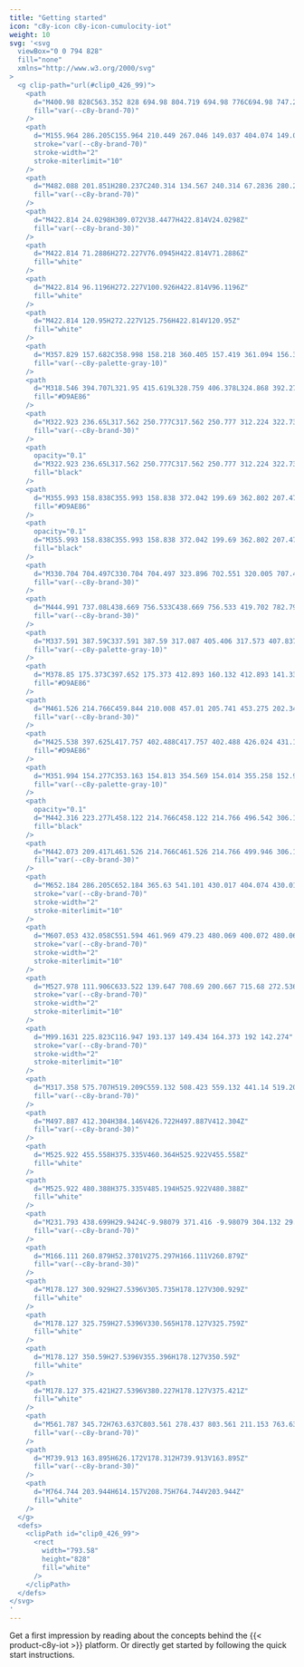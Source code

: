 ```yaml
---
title: "Getting started"
icon: "c8y-icon c8y-icon-cumulocity-iot"
weight: 10
svg: '<svg
  viewBox="0 0 794 828"
  fill="none"
  xmlns="http://www.w3.org/2000/svg"
>
  <g clip-path="url(#clip0_426_99)">
    <path
      d="M400.98 828C563.352 828 694.98 804.719 694.98 776C694.98 747.281 563.352 724 400.98 724C238.609 724 106.98 747.281 106.98 776C106.98 804.719 238.609 828 400.98 828Z"
      fill="var(--c8y-brand-70)"
    />
    <path
      d="M155.964 286.205C155.964 210.449 267.046 149.037 404.074 149.037C541.101 149.037 652.184 210.449 652.184 286.205"
      stroke="var(--c8y-brand-70)"
      stroke-width="2"
      stroke-miterlimit="10"
    />
    <path
      d="M482.088 201.851H280.237C240.314 134.567 240.314 67.2836 280.237 0H482.088C426.266 67.2836 426.266 134.567 482.088 201.851Z"
      fill="var(--c8y-brand-70)"
    />
    <path
      d="M422.814 24.0298H309.072V38.4477H422.814V24.0298Z"
      fill="var(--c8y-brand-30)"
    />
    <path
      d="M422.814 71.2886H272.227V76.0945H422.814V71.2886Z"
      fill="white"
    />
    <path
      d="M422.814 96.1196H272.227V100.926H422.814V96.1196Z"
      fill="white"
    />
    <path
      d="M422.814 120.95H272.227V125.756H422.814V120.95Z"
      fill="white"
    />
    <path
      d="M357.829 157.682C358.998 158.218 360.405 157.419 361.094 156.333C363.718 152.199 358.887 146.867 359.933 142.084C360.771 138.251 365.126 135.976 366.016 132.156C366.881 128.443 364.215 124.259 366.017 120.899C367.429 118.268 370.955 117.575 373.906 118.036C376.857 118.497 379.657 119.794 382.638 119.976C386.61 120.218 390.397 118.47 394.281 117.603C398.165 116.737 402.903 117.076 405.188 120.334C408.121 124.518 405.145 130.343 406.167 135.35C406.978 139.325 410.306 142.617 410.378 146.674C410.403 148.116 406.613 146.954 406.814 148.382C407.016 149.81 405.224 148.553 406.656 148.383C407.241 148.24 407.765 147.915 408.152 147.454C408.54 146.993 408.771 146.421 408.811 145.82C408.982 144.631 411.217 144.234 411.191 143.033C411.13 140.218 416.22 142.116 417.059 139.428C418.986 133.161 418.591 126.409 415.944 120.41C414.803 117.849 413.248 115.425 412.698 112.676C411.95 108.943 413.126 104.936 411.893 101.335C410.231 96.4809 404.732 94.0066 399.626 93.504C394.52 93.0015 389.332 93.901 384.255 93.16C379.708 92.4962 375.305 90.5252 370.718 90.8108C365.214 91.1535 360.424 94.6998 356.609 98.6817C352.793 102.664 349.557 107.243 345.224 110.654C343.897 111.567 342.673 112.621 341.573 113.797C339.366 116.487 339.142 120.318 339.756 123.742C340.37 127.167 341.706 130.434 342.27 133.867C342.8 137.093 342.637 140.389 342.865 143.651C343.094 146.912 343.771 150.273 345.735 152.886C346.521 153.954 347.541 154.828 348.716 155.442C349.892 156.056 351.192 156.394 352.517 156.43C353.436 156.451 354.212 155.626 355.138 155.841C356.297 156.11 356.801 157.21 357.829 157.682Z"
      fill="var(--c8y-palette-gray-10)"
    />
    <path
      d="M318.546 394.707L321.95 415.619L328.759 406.378L324.868 392.275L318.546 394.707Z"
      fill="#D9AE86"
    />
    <path
      d="M322.923 236.65L317.562 250.777C317.562 250.777 312.224 322.73 312.224 328.08C312.224 333.429 316.114 402.001 317.573 404.919C317.573 404.919 323.895 395.679 332.163 397.138C340.431 398.597 337.026 372.822 337.026 372.822L344.807 309.113L343.348 277.016L322.923 236.65Z"
      fill="var(--c8y-brand-30)"
    />
    <path
      opacity="0.1"
      d="M322.923 236.65L317.562 250.777C317.562 250.777 312.224 322.73 312.224 328.08C312.224 333.429 316.114 402.001 317.573 404.919C317.573 404.919 323.895 395.679 332.163 397.138C340.431 398.597 337.026 372.822 337.026 372.822L344.807 309.113L343.348 277.016L322.923 236.65Z"
      fill="black"
    />
    <path
      d="M355.993 158.838C355.993 158.838 372.042 199.69 362.802 207.471C353.561 215.252 414.352 194.34 414.352 194.34L412.893 188.99C412.893 188.99 392.954 181.209 402.68 158.838C412.407 136.467 355.993 158.838 355.993 158.838Z"
      fill="#D9AE86"
    />
    <path
      opacity="0.1"
      d="M355.993 158.838C355.993 158.838 372.042 199.69 362.802 207.471C353.561 215.252 414.352 194.34 414.352 194.34L412.893 188.99C412.893 188.99 392.954 181.209 402.68 158.838C412.407 136.467 355.993 158.838 355.993 158.838Z"
      fill="black"
    />
    <path
      d="M330.704 704.497C330.704 704.497 323.896 702.551 320.005 707.415C316.114 712.278 301.525 724.436 301.525 724.436C301.525 724.436 273.318 721.518 269.427 735.621C265.537 749.725 313.683 749.725 325.355 746.321C337.026 742.916 339.458 746.321 339.458 746.321C339.458 746.321 375.446 749.239 375.446 743.403C375.446 737.567 372.042 717.627 372.042 717.627L330.704 704.497Z"
      fill="var(--c8y-brand-30)"
    />
    <path
      d="M444.991 737.08L438.669 756.533C438.669 756.533 419.702 782.795 430.401 788.145C441.1 793.494 479.034 798.844 479.034 784.74V757.992C479.034 757.992 475.143 739.026 471.253 737.08C467.362 735.135 444.991 737.08 444.991 737.08Z"
      fill="var(--c8y-brand-30)"
    />
    <path
      d="M337.591 387.59C337.591 387.59 317.087 405.406 317.573 407.837C318.06 410.269 327.786 566.38 327.786 566.38L333.136 667.535C333.136 667.535 326.327 691.365 329.732 696.715C333.136 702.065 324.868 703.524 324.868 703.524C324.868 703.524 359.884 735.135 374.474 721.518L388.091 544.981L425.538 673.371C425.538 673.371 431.86 741.457 439.155 741.457C446.45 741.457 476.116 742.916 475.629 739.025C475.143 735.135 477.088 705.469 473.684 687.961C470.28 670.453 447.423 531.85 447.423 531.85C447.423 531.85 445.458 413.029 450.574 401.922C455.69 390.816 447.909 379.144 447.909 379.144L413.866 366.013L373.015 370.876L337.591 387.59Z"
      fill="var(--c8y-palette-gray-10)"
    />
    <path
      d="M378.85 175.373C397.652 175.373 412.893 160.132 412.893 141.33C412.893 122.529 397.652 107.288 378.85 107.288C360.049 107.288 344.808 122.529 344.808 141.33C344.808 160.132 360.049 175.373 378.85 175.373Z"
      fill="#D9AE86"
    />
    <path
      d="M461.526 214.766C459.844 210.008 457.01 205.741 453.275 202.346C449.541 198.951 445.024 196.535 440.128 195.313C430.318 192.845 420.722 189.593 411.434 185.586C411.434 185.586 376.905 202.122 370.097 202.122C363.288 202.122 363.288 197.745 363.288 197.745C363.288 197.745 345.78 216.225 336.54 218.17C327.3 220.116 313.683 242.973 318.546 255.617C321.849 263.724 326.632 271.145 332.649 277.502C332.649 277.502 330.704 345.588 337.026 358.232C337.026 358.232 321.464 387.898 336.054 389.843C350.643 391.789 406.571 384.98 416.298 391.789C426.024 398.597 444.018 390.33 446.45 399.57C448.881 408.81 454.231 410.755 454.231 410.755C454.231 410.755 462.499 397.625 457.635 389.843C452.772 382.062 461.526 214.766 461.526 214.766Z"
      fill="var(--c8y-brand-30)"
    />
    <path
      d="M425.538 397.625L417.757 402.488C417.757 402.488 426.024 431.181 429.429 432.154C432.833 433.126 440.846 407.619 440.846 407.619L425.538 397.625Z"
      fill="#D9AE86"
    />
    <path
      d="M351.994 154.277C353.163 154.813 354.569 154.014 355.258 152.929C357.882 148.794 353.051 143.463 354.097 138.679C354.935 134.847 359.29 132.572 360.181 128.751C361.046 125.039 358.38 120.854 360.182 117.495C361.594 114.863 365.12 114.171 368.071 114.632C371.021 115.093 373.822 116.39 376.803 116.572C380.775 116.814 384.561 115.065 388.445 114.199C392.33 113.333 397.067 113.672 399.352 116.93C402.286 121.114 399.31 126.939 400.331 131.946C401.143 135.921 410.385 138.712 411.223 136.023C413.151 129.756 412.755 123.005 410.109 117.006C408.968 114.445 407.413 112.021 406.862 109.272C406.115 105.539 407.291 101.532 406.058 97.9303C404.396 93.0766 398.896 90.6023 393.791 90.0997C388.685 89.5972 383.496 90.4967 378.42 89.7557C373.872 89.0919 369.469 87.1209 364.882 87.4065C359.378 87.7492 354.589 91.2955 350.773 95.2774C346.958 99.2592 343.722 103.839 339.388 107.25C338.062 108.163 336.838 109.217 335.738 110.393C333.531 113.082 333.307 116.914 333.921 120.338C334.535 123.763 335.871 127.029 336.435 130.462C336.965 133.689 336.801 136.985 337.03 140.246C337.258 143.508 337.935 146.868 339.899 149.482C340.686 150.55 341.706 151.424 342.881 152.038C344.056 152.652 345.356 152.99 346.682 153.025C347.6 153.047 348.376 152.221 349.303 152.437C350.462 152.706 350.966 153.806 351.994 154.277Z"
      fill="var(--c8y-palette-gray-10)"
    />
    <path
      opacity="0.1"
      d="M442.316 223.277L458.122 214.766C458.122 214.766 496.542 306.195 487.301 331.484C478.061 356.773 442.559 408.81 442.559 408.81C442.559 408.81 414.352 402.974 417.27 397.138C420.188 391.303 439.155 353.855 440.614 348.992C442.073 344.129 451.799 312.518 447.423 309.113C443.046 305.709 434.535 226.681 434.535 226.681L442.316 223.277Z"
      fill="black"
    />
    <path
      d="M442.073 209.417L461.526 214.766C461.526 214.766 499.946 306.195 490.706 331.484C481.465 356.773 445.964 408.81 445.964 408.81C445.964 408.81 417.757 402.974 420.675 397.138C423.593 391.303 442.559 353.855 444.018 348.992C445.477 344.129 455.204 312.518 450.827 309.113C446.45 305.709 425.538 221.575 425.538 221.575L442.073 209.417Z"
      fill="var(--c8y-brand-30)"
    />
    <path
      d="M652.184 286.205C652.184 365.63 541.101 430.017 404.074 430.017C267.047 430.017 155.964 365.63 155.964 286.205"
      stroke="var(--c8y-brand-70)"
      stroke-width="2"
      stroke-miterlimit="10"
    />
    <path
      d="M607.053 432.058C551.594 461.969 479.23 480.069 400.072 480.069C324.175 480.069 254.525 463.43 200.032 435.695"
      stroke="var(--c8y-brand-70)"
      stroke-width="2"
      stroke-miterlimit="10"
    />
    <path
      d="M527.978 111.906C633.522 139.647 708.69 200.667 715.68 272.536"
      stroke="var(--c8y-brand-70)"
      stroke-width="2"
      stroke-miterlimit="10"
    />
    <path
      d="M99.1631 225.823C116.947 193.137 149.434 164.373 192 142.274"
      stroke="var(--c8y-brand-70)"
      stroke-width="2"
      stroke-miterlimit="10"
    />
    <path
      d="M317.358 575.707H519.209C559.132 508.423 559.132 441.14 519.209 373.856H317.358C373.18 441.14 373.18 508.423 317.358 575.707Z"
      fill="var(--c8y-brand-70)"
    />
    <path
      d="M497.887 412.304H384.146V426.722H497.887V412.304Z"
      fill="var(--c8y-brand-30)"
    />
    <path
      d="M525.922 455.558H375.335V460.364H525.922V455.558Z"
      fill="white"
    />
    <path
      d="M525.922 480.388H375.335V485.194H525.922V480.388Z"
      fill="white"
    />
    <path
      d="M231.793 438.699H29.9424C-9.98079 371.416 -9.98079 304.132 29.9424 236.849H231.793C175.971 304.132 175.971 371.416 231.793 438.699Z"
      fill="var(--c8y-brand-70)"
    />
    <path
      d="M166.111 260.879H52.3701V275.297H166.111V260.879Z"
      fill="var(--c8y-brand-30)"
    />
    <path
      d="M178.127 300.929H27.5396V305.735H178.127V300.929Z"
      fill="white"
    />
    <path
      d="M178.127 325.759H27.5396V330.565H178.127V325.759Z"
      fill="white"
    />
    <path
      d="M178.127 350.59H27.5396V355.396H178.127V350.59Z"
      fill="white"
    />
    <path
      d="M178.127 375.421H27.5396V380.227H178.127V375.421Z"
      fill="white"
    />
    <path
      d="M561.787 345.72H763.637C803.561 278.437 803.561 211.153 763.637 143.87H561.787C617.609 211.153 617.609 278.437 561.787 345.72Z"
      fill="var(--c8y-brand-70)"
    />
    <path
      d="M739.913 163.895H626.172V178.312H739.913V163.895Z"
      fill="var(--c8y-brand-30)"
    />
    <path
      d="M764.744 203.944H614.157V208.75H764.744V203.944Z"
      fill="white"
    />
  </g>
  <defs>
    <clipPath id="clip0_426_99">
      <rect
        width="793.58"
        height="828"
        fill="white"
      />
    </clipPath>
  </defs>
</svg>
'
---
```


Get a first impression by reading about the concepts behind the {{< product-c8y-iot >}} platform. Or directly get started by following the quick start instructions.
